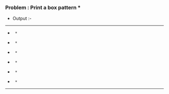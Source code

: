 ### Problem : Print a box pattern *

- Output :- 

********
*      *
*      *
*      *
*      *
*      *
*      *
********
